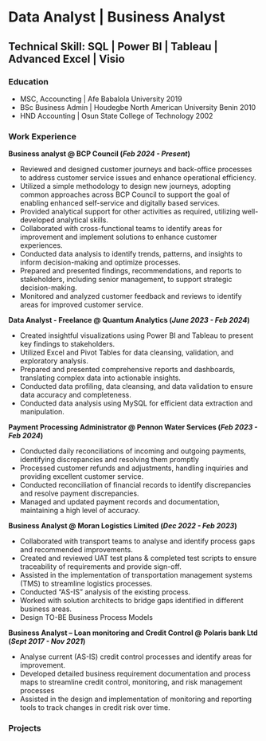 # Data Analyst | Business Analyst

## Technical Skill: SQL | Power BI | Tableau | Advanced Excel | Visio

### Education
- MSC, Accouncting | Afe Babalola University 2019
- BSc Business Admin | Houdegbe North American University Benin 2010
- HND Accounting | Osun State College of Technology 2002

### Work Experience
**Business analyst @ BCP Council (_Feb 2024 - Present_)**
- Reviewed and designed customer journeys and back-office processes to address customer service issues and enhance operational efficiency.
- Utilized a simple methodology to design new journeys, adopting common approaches across BCP Council to support the goal of enabling enhanced self-service and digitally based services.
- Provided analytical support for other activities as required, utilizing well-developed analytical skills.
- Collaborated with cross-functional teams to identify areas for improvement and implement solutions to enhance customer experiences.
- Conducted data analysis to identify trends, patterns, and insights to inform decision-making and optimize processes.
- Prepared and presented findings, recommendations, and reports to stakeholders, including senior management, to support strategic decision-making.
- Monitored and analyzed customer feedback and reviews to identify areas for improved customer service.

**Data Analyst - Freelance @ Quantum Analytics (_June 2023 - Feb 2024_)**
- Created insightful visualizations using Power BI and Tableau to present key findings to stakeholders.
- Utilized Excel and Pivot Tables for data cleansing, validation, and exploratory analysis.
- Prepared and presented comprehensive reports and dashboards, translating complex data into actionable insights.
- Conducted data profiling, data cleansing, and data validation to ensure data accuracy and completeness.
- Conducted data analysis using MySQL for efficient data extraction and manipulation.

**Payment Processing Administrator @ Pennon Water Services (_Feb 2023 - Feb 2024_)**
- Conducted daily reconciliations of incoming and outgoing payments, identifying discrepancies and resolving them promptly
- Processed customer refunds and adjustments, handling inquiries and providing excellent customer service.
- Conducted reconciliation of financial records to identify discrepancies and resolve payment discrepancies.
- Managed and updated payment records and documentation, maintaining a high level of accuracy.

**Business Analyst @ Moran Logistics Limited (_Dec 2022 - Feb 2023_)**
- Collaborated with transport teams to analyse and identify process gaps and recommended improvements.
- Created and reviewed UAT test plans & completed test scripts to ensure traceability of requirements and provide sign-off.
- Assisted in the implementation of transportation management systems (TMS) to streamline logistics processes.
- Conducted “AS-IS” analysis of the existing process.
- Worked with solution architects to bridge gaps identified in different business areas.
- Design TO-BE Business Process Models

**Business Analyst – Loan monitoring and Credit Control @ Polaris bank Ltd (_Sept 2017 - Nov 2021_)**
- Analyse current (AS-IS) credit control processes and identify areas for improvement.
- Developed detailed business requirement documentation and process maps to streamline credit control, monitoring, and risk management processes
- Assisted in the design and implementation of monitoring and reporting tools to track changes in credit risk over time.


### Projects
